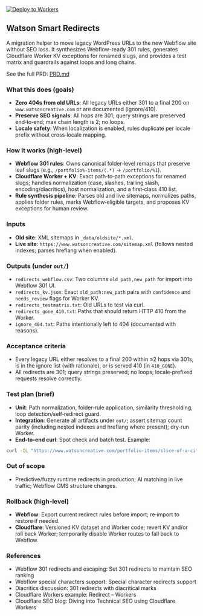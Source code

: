 <a href="https://dash.cloudflare.com/?to=/:account/workers-and-pages/create/deploy-to-workers&amp;repository=https://github.com/Watson-Creative/Watson-Website-Redirects" target="_blank" rel="noopener"><img src="https://deploy.workers.cloudflare.com/button" alt="Deploy to Workers"></a>

## Watson Smart Redirects

A migration helper to move legacy WordPress URLs to the new Webflow site without SEO loss. It synthesizes Webflow-ready 301 rules, generates Cloudflare Worker KV exceptions for renamed slugs, and provides a test matrix and guardrails against loops and long chains.

See the full PRD: [PRD.md](./PRD.md)

### What this does (goals)
- **Zero 404s from old URLs**: All legacy URLs either 301 to a final 200 on `www.watsoncreative.com` or are documented (ignore/410).
- **Preserve SEO signals**: All hops are 301; query strings are preserved end‑to‑end; max chain length is 2; no loops.
- **Locale safety**: When localization is enabled, rules duplicate per locale prefix without cross‑locale mapping.

### How it works (high‑level)
- **Webflow 301 rules**: Owns canonical folder‑level remaps that preserve leaf slugs (e.g., `/portfolio%-items/(.*)` → `/portfolio/%1`).
- **Cloudflare Worker + KV**: Exact path‑to‑path exceptions for renamed slugs; handles normalization (case, slashes, trailing slash, encoding/diacritics), host normalization, and a first‑class 410 list.
- **Rule synthesis pipeline**: Parses old and live sitemaps, normalizes paths, applies folder rules, marks Webflow‑eligible targets, and proposes KV exceptions for human review.

### Inputs
- **Old site**: XML sitemaps in `_data/oldsite/*.xml`.
- **Live site**: `https://www.watsoncreative.com/sitemap.xml` (follows nested indexes; parses hreflang when enabled).

### Outputs (under `out/`)
- `redirects_webflow.csv`: Two columns `old_path,new_path` for import into Webflow 301 UI.
- `redirects_kv.json`: Exact `old_path:new_path` pairs with `confidence` and `needs_review` flags for Worker KV.
- `redirects_testmatrix.txt`: Old URLs to test via curl.
- `redirects_gone_410.txt`: Paths that should return HTTP 410 from the Worker.
- `ignore_404.txt`: Paths intentionally left to 404 (documented with reasons).

### Acceptance criteria
- Every legacy URL either resolves to a final 200 within ≤2 hops via 301s, is in the ignore list (with rationale), or is served 410 (in `410_GONE`).
- All redirects are 301; query strings preserved; no loops; locale‑prefixed requests resolve correctly.

### Test plan (brief)
- **Unit**: Path normalization, folder‑rule application, similarity thresholding, loop detection/self‑redirect guard.
- **Integration**: Generate all artifacts under `out/`; assert sitemap count parity (including nested indexes and hreflang where present); dry‑run Worker.
- **End‑to‑end curl**: Spot check and batch test. Example:
```bash
curl -IL "https://www.watsoncreative.com/portfolio-items/slice-of-a-city?utm_source=test"
```

### Out of scope
- Predictive/fuzzy runtime redirects in production; AI matching in live traffic; Webflow CMS structure changes.

### Rollback (high‑level)
- **Webflow**: Export current redirect rules before import; re‑import to restore if needed.
- **Cloudflare**: Versioned KV dataset and Worker code; revert KV and/or roll back Worker; temporarily disable Worker routes to fall back to Webflow.

### References
- Webflow 301 redirects and escaping: Set 301 redirects to maintain SEO ranking
- Webflow special characters support: Special character redirects support
- Diacritics discussion: 301 redirects with diacritical marks
- Cloudflare Workers example: Redirect – Workers
- Cloudflare SEO blog: Diving into Technical SEO using Cloudflare Workers
